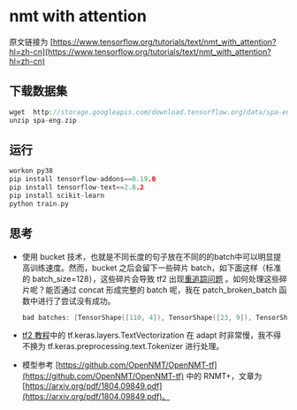 # nmt with attention

原文链接为 [https://www.tensorflow.org/tutorials/text/nmt_with_attention?hl=zh-cn](https://www.tensorflow.org/tutorials/text/nmt_with_attention?hl=zh-cn)

## 下载数据集

```c
wget  http://storage.googleapis.com/download.tensorflow.org/data/spa-eng.zip
unzip spa-eng.zip
```

## 运行

```c
workon py38
pip install tensorflow-addons==0.19.0
pip install tensorflow-text==2.8.2
pip install scikit-learn
python train.py
```

## 思考

- 使用 bucket 技术，也就是不同长度的句子放在不同的的batch中可以明显提高训练速度。然而，bucket 之后会留下一些碎片 batch，如下面这样（标准的 batch_size=128），这些碎片会导致 tf2 出现[重追踪问题](https://www.tensorflow.org/guide/function#tracing) 。如何处理这些碎片呢？能否通过 concat 形成完整的 batch 呢，我在 patch_broken_batch 函数中进行了尝试没有成功。

    ```c
    bad batches: [TensorShape([110, 4]), TensorShape([23, 9]), TensorShape([17, 13]), TensorShape([121, 19]), TensorShape([52, 41])]
    ```

- [tf2 教程](https://www.tensorflow.org/text/tutorials/nmt_with_attention)中的 tf.keras.layers.TextVectorization 在 adapt 时非常慢，我不得不换为 tf.keras.preprocessing.text.Tokenizer 进行处理。
- 模型参考 [https://github.com/OpenNMT/OpenNMT-tf](https://github.com/OpenNMT/OpenNMT-tf) 中的 RNMT+，文章为 [https://arxiv.org/pdf/1804.09849.pdf](https://arxiv.org/pdf/1804.09849.pdf)。
